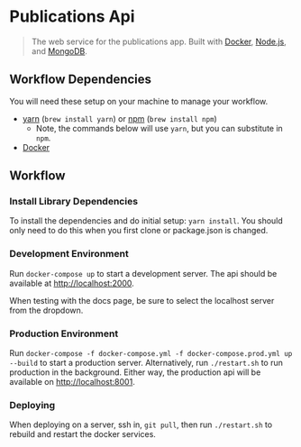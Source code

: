 # Publications Api

> The web service for the publications app. Built with
> [Docker](https://docker.com/), [Node.js](https://nodejs.org/), and
> [MongoDB](https://mongodb.com/).

## Workflow Dependencies

You will need these setup on your machine to manage your workflow.

* [yarn](https://yarnpkg.com/) (`brew install yarn`) or
  [npm](https://www.npmjs.com/) (`brew install npm`)
  * Note, the commands below will use `yarn`, but you can substitute in `npm`.
* [Docker](https://docs.docker.com/install/)

## Workflow

### Install Library Dependencies

To install the dependencies and do initial setup: `yarn install`. You
should only need to do this when you first clone or package.json is changed.

### Development Environment

Run `docker-compose up` to start a development server. The api should be
available at <http://localhost:2000>.

When testing with the docs page, be sure to select the localhost server from
the dropdown.

### Production Environment

Run `docker-compose -f docker-compose.yml -f docker-compose.prod.yml up --build`
to start a production server. Alternatively, run `./restart.sh` to run
production in the background. Either way, the production api will be
available on <http://localhost:8001>.

### Deploying

When deploying on a server, ssh in, `git pull`, then run `./restart.sh` to
rebuild and restart the docker services.
